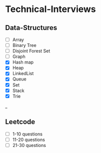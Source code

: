 # Technical-Interviews

## Data-Structures
- [ ] Array
- [ ] Binary Tree
- [ ] Disjoint Forest Set
- [ ] Graph
- [x] Hash map
- [x] Heap
- [x] LinkedList
- [x] Queue
- [x] Set
- [x] Stack
- [x] Trie

_

## Leetcode
- [ ] 1-10 questions
- [ ] 11-20 questions
- [ ] 21-30 questions
